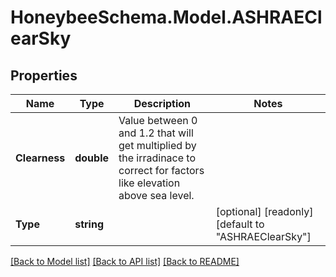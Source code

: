 
# HoneybeeSchema.Model.ASHRAEClearSky

## Properties

Name | Type | Description | Notes
------------ | ------------- | ------------- | -------------
**Clearness** | **double** | Value between 0 and 1.2 that will get multiplied by the irradinace to correct for factors like elevation above sea level. | 
**Type** | **string** |  | [optional] [readonly] [default to "ASHRAEClearSky"]

[[Back to Model list]](../README.md#documentation-for-models)
[[Back to API list]](../README.md#documentation-for-api-endpoints)
[[Back to README]](../README.md)

